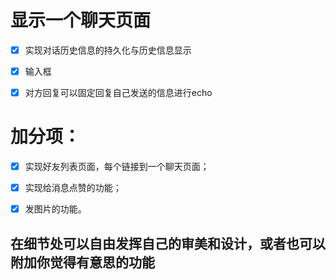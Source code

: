 # 显示一个聊天页面

- [x] 实现对话历史信息的持久化与历史信息显示

- [x] 输入框

- [x] 对方回复可以固定回复自己发送的信息进行echo

  

# 加分项：

- [x] 实现好友列表页面，每个链接到一个聊天页面；
- [x] 实现给消息点赞的功能；
- [x] 发图片的功能。
  

## 在细节处可以自由发挥自己的审美和设计，或者也可以附加你觉得有意思的功能